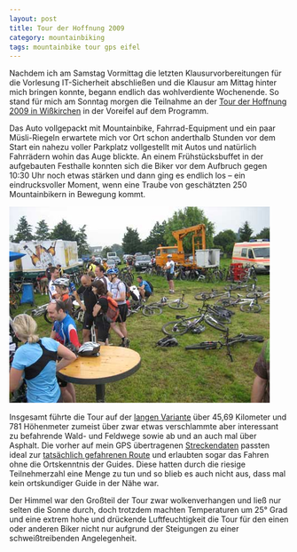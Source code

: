 ```yaml
---
layout: post
title: Tour der Hoffnung 2009
category: mountainbiking
tags: mountainbike tour gps eifel
---
```


Nachdem ich am Samstag Vormittag die letzten Klausurvorbereitungen für die Vorlesung IT-Sicherheit abschließen und die Klausur am Mittag hinter mich bringen konnte, begann endlich das wohlverdiente Wochenende. So stand für mich am Sonntag morgen die Teilnahme an der [Tour der Hoffnung 2009 in Wißkirchen](http://www.eifel-mtb-guide.de/tdh) in der Voreifel auf dem Programm.

Das Auto vollgepackt mit Mountainbike, Fahrrad-Equipment und ein paar Müsli-Riegeln erwartete mich vor Ort schon anderthalb Stunden vor dem Start ein nahezu voller Parkplatz vollgestellt mit Autos und natürlich Fahrrädern wohin das Auge blickte. An einem Frühstücksbuffet in der aufgebauten Festhalle konnten sich die Biker vor dem Aufbruch gegen 10:30 Uhr noch etwas stärken und dann ging es endlich los – ein eindrucksvoller Moment, wenn eine Traube von geschätzten 250 Mountainbikern in Bewegung kommt.

![Tour der Hoffnung 2009](/images/2009-06-29/img_4374.jpg)

Insgesamt führte die Tour auf der [langen Variante](http://gpsies.com/map.do?fileId=amorrwmlkgsfzjww) über 45,69 Kilometer und 781 Höhenmeter zumeist über zwar etwas verschlammte aber interessant zu befahrende Wald- und Feldwege sowie ab und an auch mal über Asphalt. Die vorher auf mein GPS übertragenen [Streckendaten](http://www.eifel-mtb-guide.de/strecke) passten ideal zur [tatsächlich gefahrenen Route](http://gpsies.com/map.do?fileId=amorrwmlkgsfzjww) und erlaubten sogar das Fahren ohne die Ortskenntnis der Guides. Diese hatten durch die riesige Teilnehmerzahl eine Menge zu tun und so blieb es auch nicht aus, dass mal kein ortskundiger Guide in der Nähe war.

Der Himmel war den Großteil der Tour zwar wolkenverhangen und ließ nur selten die Sonne durch, doch trotzdem machten Temperaturen um 25° Grad und eine extrem hohe und drückende Luftfeuchtigkeit die Tour für den einen oder anderen Biker nicht nur aufgrund der Steigungen zu einer schweißtreibenden Angelegenheit.
